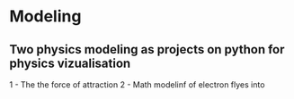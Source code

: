 # Modeling
## Two physics modeling as projects on python for physics vizualisation 
1 - The the force of attraction
2 - Math modelinf of electron flyes into 
